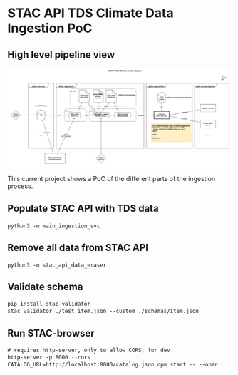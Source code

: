 # STAC API TDS Climate Data Ingestion PoC

## High level pipeline view

![pipeline view](assets/hl_arch.png "Pipeline")

This current project shows a PoC of the different parts of the ingestion process.


## Populate STAC API with TDS data

```
python3 -m main_ingestion_svc
```


## Remove all data from STAC API

```
python3 -m stac_api_data_eraser
```


## Validate schema

```
pip install stac-validator
stac_validator ./test_item.json --custom ./schemas/item.json 
```


## Run STAC-browser

```
# requires http-server, only to allow CORS, for dev
http-server -p 8000 --cors
CATALOG_URL=http://localhost:8000/catalog.json npm start -- --open
```